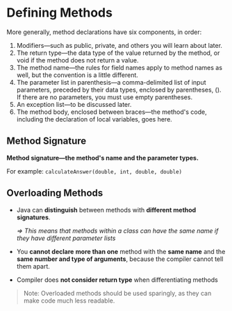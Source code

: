 # Defining Methods

More generally, method declarations have six components, in order:

1. Modifiers—such as public, private, and others you will learn about later.
2. The return type—the data type of the value returned by the method, or void if the method does not return a value.
3. The method name—the rules for field names apply to method names as well, but the convention is a little different.
4. The parameter list in parenthesis—a comma-delimited list of input parameters, preceded by their data types, enclosed by parentheses, (). If there are no parameters, you must use empty parentheses.
5. An exception list—to be discussed later.
6. The method body, enclosed between braces—the method's code, including the declaration of local variables, goes here.

## Method Signature

**Method signature—the method's name and the parameter types.**

For example: `calculateAnswer(double, int, double, double)`

## Overloading Methods

- Java can **distinguish** between methods with **different method signatures**. 

  *=> This means that methods within a class can have the same name if they have different parameter lists*

- You **cannot declare** **more than one** method with the **same name** and the **same number and type of arguments**, because the compiler cannot tell them apart.

- Compiler does **not consider return type** when differentiating methods

> Note: Overloaded methods should be used sparingly, as they can make code much less readable.

